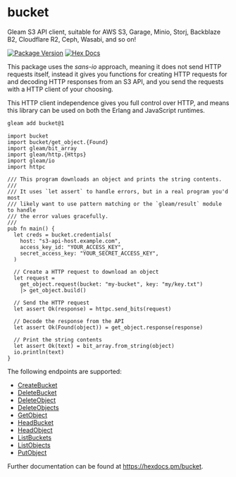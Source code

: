 # bucket

Gleam S3 API client, suitable for AWS S3, Garage, Minio, Storj,
Backblaze B2, Cloudflare R2, Ceph, Wasabi, and so on!

[![Package Version](https://img.shields.io/hexpm/v/bucket)](https://hex.pm/packages/bucket)
[![Hex Docs](https://img.shields.io/badge/hex-docs-ffaff3)](https://hexdocs.pm/bucket/)

This package uses the _sans-io_ approach, meaning it does not send HTTP requests
itself, instead it gives you functions for creating HTTP requests for and
decoding HTTP responses from an S3 API, and you send the requests with a HTTP
client of your choosing.

This HTTP client independence gives you full control over HTTP, and means this
library can be used on both the Erlang and JavaScript runtimes.

```sh
gleam add bucket@1
```
```gleam
import bucket
import bucket/get_object.{Found}
import gleam/bit_array
import gleam/http.{Https}
import gleam/io
import httpc

/// This program downloads an object and prints the string contents.
///
/// It uses `let assert` to handle errors, but in a real program you'd most
/// likely want to use pattern matching or the `gleam/result` module to handle
/// the error values gracefully.
///
pub fn main() {
  let creds = bucket.credentials(
    host: "s3-api-host.example.com",
    access_key_id: "YOUR_ACCESS_KEY",
    secret_access_key: "YOUR_SECRET_ACCESS_KEY",
  )

  // Create a HTTP request to download an object
  let request =
    get_object.request(bucket: "my-bucket", key: "my/key.txt")
    |> get_object.build()

  // Send the HTTP request
  let assert Ok(response) = httpc.send_bits(request)

  // Decode the response from the API
  let assert Ok(Found(object)) = get_object.response(response)

  // Print the string contents
  let assert Ok(text) = bit_array.from_string(object)
  io.println(text)
}
```

The following endpoints are supported:

- [CreateBucket](https://docs.aws.amazon.com/AmazonS3/latest/API/API_CreateBucket.html)
- [DeleteBucket](https://docs.aws.amazon.com/AmazonS3/latest/API/API_DeleteBucket.html)
- [DeleteObject](https://docs.aws.amazon.com/AmazonS3/latest/API/API_DeleteObject.html)
- [DeleteObjects](https://docs.aws.amazon.com/AmazonS3/latest/API/API_DeleteObjects.html)
- [GetObject](https://docs.aws.amazon.com/AmazonS3/latest/API/API_GetObject.html)
- [HeadBucket](https://docs.aws.amazon.com/AmazonS3/latest/API/API_HeadBucket.html)
- [HeadObject](https://docs.aws.amazon.com/AmazonS3/latest/API/API_HeadObject.html)
- [ListBuckets](https://docs.aws.amazon.com/AmazonS3/latest/API/API_ListBuckets.html)
- [ListObjects](https://docs.aws.amazon.com/AmazonS3/latest/API/API_ListObjects.html)
- [PutObject](https://docs.aws.amazon.com/AmazonS3/latest/API/API_PutObject.html)

Further documentation can be found at <https://hexdocs.pm/bucket>.
